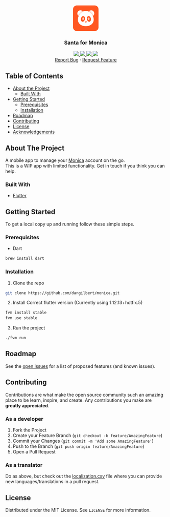 <!-- PROJECT LOGO -->
<br />
<p align="center">
  <a href="https://github.com/dangilbert/monica">
    <img src="documentation/images/icon.png" alt="Logo" width="80" height="80">
  </a>

  <h3 align="center">Santa for Monica</h3>

  <p align="center">
    <a href="https://codecov.io/gh/dangilbert/monica">
  <img src="https://codecov.io/gh/dangilbert/monica/branch/master/graph/badge.svg" />
</a>
  <a href="https://www.codacy.com/manual/dangilbert/monica?utm_source=github.com&amp;utm_medium=referral&amp;utm_content=dangilbert/monica&amp;utm_campaign=Badge_Grade">
    <img src="https://api.codacy.com/project/badge/Grade/b297d518857249c09da822237325c434" />
  </a>
<a href="https://github.com/dangilbert/monica/actions">
  <img src="https://github.com/dangilbert/monica/workflows/master/badge.svg">
</a>
  <a href="https://github.com/dangilbert/monica/actions">
  <img src="https://github.com/dangilbert/monica/workflows/Deploy%20tagged%20build/badge.svg">
</a>
    <br />
    <a href="https://github.com/dangilbert/monica/issues">Report Bug</a>
    ·
    <a href="https://github.com/dangilbert/monica/issues">Request Feature</a>
  </p>
</p>

<!-- TABLE OF CONTENTS -->
## Table of Contents

* [About the Project](#about-the-project)
  * [Built With](#built-with)
* [Getting Started](#getting-started)
  * [Prerequisites](#prerequisites)
  * [Installation](#installation)
* [Roadmap](#roadmap)
* [Contributing](#contributing)
* [License](#license)
* [Acknowledgements](#acknowledgements)


<!-- ABOUT THE PROJECT -->
## About The Project

A mobile app to manage your [Monica](https://github.com/monicahq/monicahq) account on the go.  
This is a WIP app with limited functionality. Get in touch if you think you can help.

### Built With

* [Flutter](https://github.com/flutter/flutter)

<!-- GETTING STARTED -->
## Getting Started

To get a local copy up and running follow these simple steps.

### Prerequisites

* Dart
```sh
brew install dart
```

### Installation
 
1. Clone the repo
```sh
git clone https://github.com/dangilbert/monica.git
```
2. Install Correct flutter version (Currently using 1.12.13+hotfix.5)
```sh
fvm install stable
fvm use stable
```
3. Run the project
```sh
./fvm run
```


<!-- ROADMAP -->
## Roadmap

See the [open issues](https://github.com/dangilbert/monica/issues) for a list of proposed features (and known issues).


<!-- CONTRIBUTING -->
## Contributing

Contributions are what make the open source community such an amazing place to be learn, inspire, and create. Any contributions you make are **greatly appreciated**.

### As a developer
1. Fork the Project
2. Create your Feature Branch (`git checkout -b feature/AmazingFeature`)
3. Commit your Changes (`git commit -m 'Add some AmazingFeature'`)
4. Push to the Branch (`git push origin feature/AmazingFeature`)
5. Open a Pull Request

### As a translator
Do as above, but check out the [localization.csv](localization.csv) file where you can provide new languages/translations in a pull request.

<!-- LICENSE -->
## License

Distributed under the MIT License. See `LICENSE` for more information.
